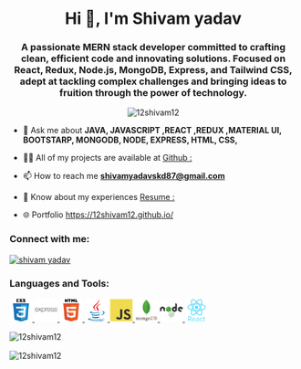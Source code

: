 <h1 align="center">Hi 👋, I'm Shivam yadav</h1>
<h3 align="center">A passionate MERN stack developer committed to crafting clean, efficient code and innovating solutions. Focused on React, Redux, Node.js, MongoDB, Express, and Tailwind CSS, adept at tackling complex challenges and bringing ideas to fruition through the power of technology.</h3>



<p align="center"> <img src="https://komarev.com/ghpvc/?username=12shivam12&label=Profile%20views&color=0e75b6&style=flat" alt="12shivam12" /> </p>

- 💬 Ask me about **JAVA, JAVASCRIPT ,REACT ,REDUX ,MATERIAL UI, BOOTSTARP, MONGODB, NODE, EXPRESS, HTML, CSS,**

- 👨‍💻 All of my projects are available at <a href="https://github.com/12Shivam12" target="blank">Github :</a>

- 📫 How to reach me **shivamyadavskd87@gmail.com**

- 📄 Know about my experiences <a href="https://drive.google.com/file/d/1T2CeBSXtxDdWfVxdz5ua0qITyJdiuvP1/view?usp=sharing"  target="blank">Resume :</a>

  
- 🌐 Portfolio  https://12shivam12.github.io/

<h3 align="left">Connect with me:</h3>
<p align="left">
<a href="https://linkedin.com/in/shivam yadav" target="blank"><img align="center" src="https://raw.githubusercontent.com/rahuldkjain/github-profile-readme-generator/master/src/images/icons/Social/linked-in-alt.svg" alt="shivam yadav" height="30" width="40" /></a>
</p>

<h3 align="left">Languages and Tools:</h3>
<p align="left"> <a href="https://www.w3schools.com/css/" target="_blank" rel="noreferrer"> <img src="https://raw.githubusercontent.com/devicons/devicon/master/icons/css3/css3-original-wordmark.svg" alt="css3" width="40" height="40"/> </a> <a href="https://expressjs.com" target="_blank" rel="noreferrer"> <img src="https://raw.githubusercontent.com/devicons/devicon/master/icons/express/express-original-wordmark.svg" alt="express" width="40" height="40"/> </a> <a href="https://www.w3.org/html/" target="_blank" rel="noreferrer"> <img src="https://raw.githubusercontent.com/devicons/devicon/master/icons/html5/html5-original-wordmark.svg" alt="html5" width="40" height="40"/> </a> <a href="https://www.java.com" target="_blank" rel="noreferrer"> <img src="https://raw.githubusercontent.com/devicons/devicon/master/icons/java/java-original.svg" alt="java" width="40" height="40"/> </a> <a href="https://developer.mozilla.org/en-US/docs/Web/JavaScript" target="_blank" rel="noreferrer"> <img src="https://raw.githubusercontent.com/devicons/devicon/master/icons/javascript/javascript-original.svg" alt="javascript" width="40" height="40"/> </a> <a href="https://www.mongodb.com/" target="_blank" rel="noreferrer"> <img src="https://raw.githubusercontent.com/devicons/devicon/master/icons/mongodb/mongodb-original-wordmark.svg" alt="mongodb" width="40" height="40"/> </a> <a href="https://nodejs.org" target="_blank" rel="noreferrer"> <img src="https://raw.githubusercontent.com/devicons/devicon/master/icons/nodejs/nodejs-original-wordmark.svg" alt="nodejs" width="40" height="40"/> </a> <a href="https://reactjs.org/" target="_blank" rel="noreferrer"> <img src="https://raw.githubusercontent.com/devicons/devicon/master/icons/react/react-original-wordmark.svg" alt="react" width="40" height="40"/> </a> </p>

<p><img align="center" src="https://github-readme-stats.vercel.app/api/top-langs?username=12shivam12&show_icons=true&locale=en&layout=compact" alt="12shivam12" /></p>

<p><img align="center" src="https://github-readme-streak-stats.herokuapp.com/?user=12shivam12&" alt="12shivam12" /></p>
